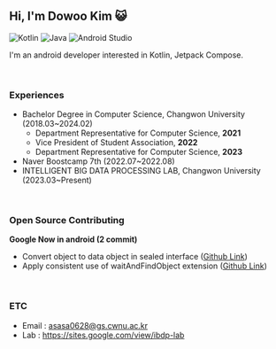 ## Hi, I'm Dowoo Kim 😺
![Kotlin](https://img.shields.io/badge/Kotlin-%230095D5.svg?&style=flat-squaree&logo=kotlin&logoColor=white&color=7F52FF)
![Java](https://img.shields.io/badge/Java-%23ED8B00.svg?&style=flat-squaree&logo=java&logoColor=white)
![Android Studio](https://img.shields.io/badge/Android%20Studio-%233DDC84.svg?&style=flat-squaree&logo=android-studio&logoColor=white&color=#3DDC84)

I'm an android developer interested in Kotlin, Jetpack Compose.<br>


<br>

### Experiences
- Bachelor Degree in Computer Science, Changwon University (2018.03~2024.02)
  - Department Representative for Computer Science, **2021**
  - Vice President of Student Association, **2022**
  - Department Representative for Computer Science, **2023**
- Naver Boostcamp 7th (2022.07~2022.08)
- INTELLIGENT BIG DATA PROCESSING LAB, Changwon University (2023.03~Present)


<br>

###  Open Source **Contributing**

**Google Now in android (2 commit)**

- Convert object to data object in sealed interface ([Github Link](https://github.com/android/nowinandroid/pull/999))
- Apply consistent use of waitAndFindObject extension ([Github Link](https://github.com/android/nowinandroid/pull/983))

<br>


### ETC
- Email : asasa0628@gs.cwnu.ac.kr
- Lab : https://sites.google.com/view/ibdp-lab
